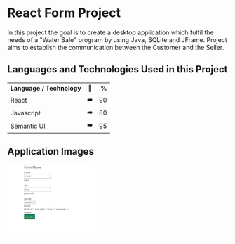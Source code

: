 # React Form Project

In this project the goal is to create a desktop application which fulfil the needs of a "Water Sale" program by using Java, SQLite and JFrame. Project aims to establish the communication between the Customer and the Seller.

## Languages and Technologies Used in this Project

| Language / Technology  | :mag_right:  | % |
| :------------ |:---------------:| -----:|
| React      | :arrow_right: | 90 |
| Javascript      | :arrow_right:       |   80 |
| Semantic UI | :arrow_right:        |    95 |

## Application Images

<p>
<a href="https://github.com/frkn-cmlbl/React-Form-Project/blob/main/img/form.jpg" target="_blank">
<img src="https://github.com/frkn-cmlbl/React-Form-Project/blob/main/img/form.jpg" width="200" style="max-width:100%;"></a>
  

</p>
